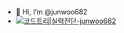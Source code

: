 - 👋 Hi, I’m @junwoo682
- [![코드트리|실력진단-junwoo682](https://banner.codetree.ai/v1/banner/junwoo682)](https://www.codetree.ai/profiles/junwoo682)
<!---
junwoo682/junwoo682 is a ✨ special ✨ repository because its `README.md` (this file) appears on your GitHub profile.
You can click the Preview link to take a look at your changes.
--->
